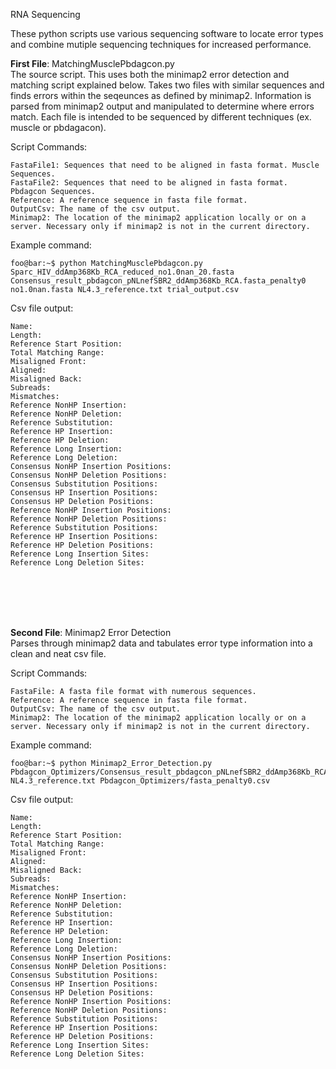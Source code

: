 RNA Sequencing

These python scripts use various sequencing software to locate error types and combine mutiple sequencing techniques for increased performance.

**First File**: MatchingMusclePbdagcon.py<br/>
The source script. This uses both the minimap2 error detection and matching script explained below. Takes two files with similar sequences and finds errors within the seqeunces as defined by minimap2. Information is parsed from minimap2 output and manipulated to determine where errors match. Each file is intended to be sequenced by different techniques (ex. muscle or pbdagacon).
  
  Script Commands:
  
    FastaFile1: Sequences that need to be aligned in fasta format. Muscle Sequences.
    FastaFile2: Sequences that need to be aligned in fasta format. Pbdagcon Sequences.
    Reference: A reference sequence in fasta file format.
    OutputCsv: The name of the csv output.
    Minimap2: The location of the minimap2 application locally or on a server. Necessary only if minimap2 is not in the current directory.
  Example command:
  ```console
  foo@bar:~$ python MatchingMusclePbdagcon.py Sparc_HIV_ddAmp368Kb_RCA_reduced_no1.0nan_20.fasta Consensus_result_pbdagcon_pNLnefSBR2_ddAmp368Kb_RCA.fasta_penalty0
no1.0nan.fasta NL4.3_reference.txt trial_output.csv
  ```
 Csv file output:
  ```console
  Name:
  Length:
  Reference Start Position:
  Total Matching Range:	
  Misaligned Front:
  Aligned:
  Misaligned Back:
  Subreads:
  Mismatches:
  Reference NonHP Insertion:
  Reference NonHP Deletion:
  Reference Substitution:
  Reference HP Insertion:
  Reference HP Deletion:
  Reference Long Insertion:
  Reference Long Deletion:
  Consensus NonHP Insertion Positions:
  Consensus NonHP Deletion Positions:
  Consensus Substitution Positions:
  Consensus HP Insertion Positions:
  Consensus HP Deletion Positions:
  Reference NonHP Insertion Positions:
  Reference NonHP Deletion Positions:
  Reference Substitution Positions:
  Reference HP Insertion Positions:
  Reference HP Deletion Positions:
  Reference Long Insertion Sites:
  Reference Long Deletion Sites:
  ```
<br/>
<br/>
<br/>
<br/>

**Second File**: Minimap2 Error Detection<br/>
Parses through minimap2 data and tabulates error type information into a clean and neat csv file.
  
  Script Commands:
  
    FastaFile: A fasta file format with numerous sequences.
    Reference: A reference sequence in fasta file format.
    OutputCsv: The name of the csv output.
    Minimap2: The location of the minimap2 application locally or on a server. Necessary only if minimap2 is not in the current directory.
  Example command:
  ```console
  foo@bar:~$ python Minimap2_Error_Detection.py Pbdagcon_Optimizers/Consensus_result_pbdagcon_pNLnefSBR2_ddAmp368Kb_RCA.fasta_penalty0no1.0nan.fasta NL4.3_reference.txt Pbdagcon_Optimizers/fasta_penalty0.csv
  ```
 Csv file output:
  ```console
  Name:
  Length:
  Reference Start Position:
  Total Matching Range:	
  Misaligned Front:
  Aligned:
  Misaligned Back:
  Subreads:
  Mismatches:
  Reference NonHP Insertion:
  Reference NonHP Deletion:
  Reference Substitution:
  Reference HP Insertion:
  Reference HP Deletion:
  Reference Long Insertion:
  Reference Long Deletion:
  Consensus NonHP Insertion Positions:
  Consensus NonHP Deletion Positions:
  Consensus Substitution Positions:
  Consensus HP Insertion Positions:
  Consensus HP Deletion Positions:
  Reference NonHP Insertion Positions:
  Reference NonHP Deletion Positions:
  Reference Substitution Positions:
  Reference HP Insertion Positions:
  Reference HP Deletion Positions:
  Reference Long Insertion Sites:
  Reference Long Deletion Sites:
  ```
  
  
